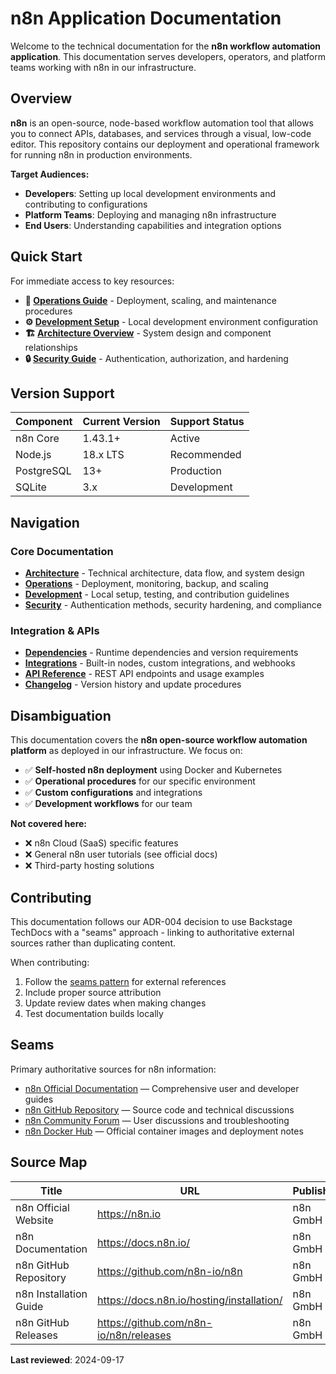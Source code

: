 # n8n Application Documentation

Welcome to the technical documentation for the **n8n workflow automation application**. This documentation serves developers, operators, and platform teams working with n8n in our infrastructure.

## Overview

**n8n** is an open-source, node-based workflow automation tool that allows you to connect APIs, databases, and services through a visual, low-code editor. This repository contains our deployment and operational framework for running n8n in production environments.

**Target Audiences:**
- **Developers**: Setting up local development environments and contributing to configurations
- **Platform Teams**: Deploying and managing n8n infrastructure
- **End Users**: Understanding capabilities and integration options

## Quick Start

For immediate access to key resources:

- **🚀 [Operations Guide](operations.md)** - Deployment, scaling, and maintenance procedures
- **⚙️ [Development Setup](development.md)** - Local development environment configuration
- **🏗️ [Architecture Overview](architecture.md)** - System design and component relationships
- **🔒 [Security Guide](security.md)** - Authentication, authorization, and hardening

## Version Support

| Component | Current Version | Support Status |
|-----------|----------------|----------------|
| n8n Core | 1.43.1+ | Active |
| Node.js | 18.x LTS | Recommended |
| PostgreSQL | 13+ | Production |
| SQLite | 3.x | Development |

## Navigation

### Core Documentation
- **[Architecture](architecture.md)** - Technical architecture, data flow, and system design
- **[Operations](operations.md)** - Deployment, monitoring, backup, and scaling
- **[Development](development.md)** - Local setup, testing, and contribution guidelines
- **[Security](security.md)** - Authentication methods, security hardening, and compliance

### Integration & APIs
- **[Dependencies](dependencies.md)** - Runtime dependencies and version requirements
- **[Integrations](integrations.md)** - Built-in nodes, custom integrations, and webhooks
- **[API Reference](api/index.md)** - REST API endpoints and usage examples
- **[Changelog](changelog.md)** - Version history and update procedures

## Disambiguation

This documentation covers the **n8n open-source workflow automation platform** as deployed in our infrastructure. We focus on:

- ✅ **Self-hosted n8n deployment** using Docker and Kubernetes
- ✅ **Operational procedures** for our specific environment
- ✅ **Custom configurations** and integrations
- ✅ **Development workflows** for our team

**Not covered here:**
- ❌ n8n Cloud (SaaS) specific features
- ❌ General n8n user tutorials (see official docs)
- ❌ Third-party hosting solutions

## Contributing

This documentation follows our ADR-004 decision to use Backstage TechDocs with a "seams" approach - linking to authoritative external sources rather than duplicating content.

When contributing:
1. Follow the [seams pattern](#seams) for external references
2. Include proper source attribution
3. Update review dates when making changes
4. Test documentation builds locally

## Seams

Primary authoritative sources for n8n information:

- [n8n Official Documentation](https://docs.n8n.io/) — Comprehensive user and developer guides
- [n8n GitHub Repository](https://github.com/n8n-io/n8n) — Source code and technical discussions
- [n8n Community Forum](https://community.n8n.io/) — User discussions and troubleshooting
- [n8n Docker Hub](https://hub.docker.com/r/n8nio/n8n) — Official container images and deployment notes

## Source Map

| Title | URL | Publisher | Last_Updated | Date_Accessed |
|-------|-----|-----------|--------------|---------------|
| n8n Official Website | https://n8n.io | n8n GmbH | 2024-09-01 | 2024-09-17 |
| n8n Documentation | https://docs.n8n.io/ | n8n GmbH | 2024-09-15 | 2024-09-17 |
| n8n GitHub Repository | https://github.com/n8n-io/n8n | n8n GmbH | 2024-09-16 | 2024-09-17 |
| n8n Installation Guide | https://docs.n8n.io/hosting/installation/ | n8n GmbH | 2024-08-20 | 2024-09-17 |
| n8n GitHub Releases | https://github.com/n8n-io/n8n/releases | n8n GmbH | 2024-09-11 | 2024-09-17 |

**Last reviewed**: 2024-09-17
